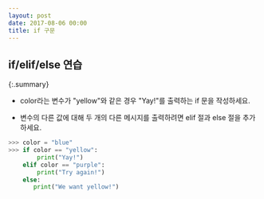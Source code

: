 ```yaml
---
layout: post
date: 2017-08-06 00:00
title: if 구문
---
```


## if/elif/else 연습

{:.summary}


<div id="ppt" markdown="1">

* color라는 변수가 "yellow"와 같은 경우 "Yay!"를 출력하는 if 문을 작성하세요. 


* 변수의 다른 값에 대해 두 개의 다른 메시지를 출력하려면 elif 절과 else 절을 추가하세요.


```python
>>> color = "blue"
>>> if color == "yellow":
        print("Yay!")
    elif color == "purple":
        print("Try again!")
    else:
       print("We want yellow!")
```       
</div>